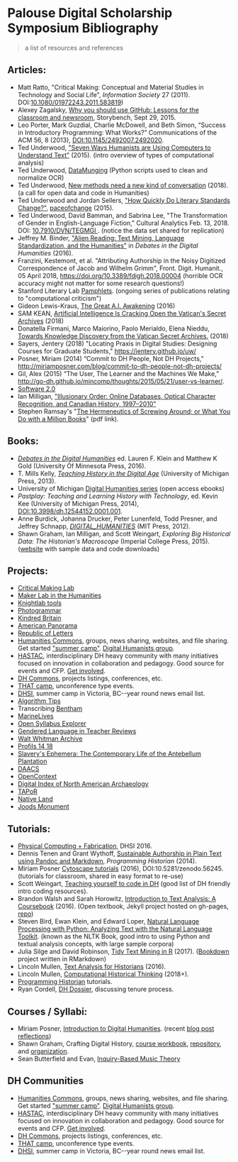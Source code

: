 # Palouse Digital Scholarship Symposium Bibliography

> a list of resources and references

## Articles:

- Matt Ratto, "Critical Making: Conceptual and Material Studies in Technology and Social Life", *Information Society* 27 (2011). DOI:[10.1080/01972243.2011.583819](http://dx.doi.org/10.1080/01972243.2011.583819))
- Alexey Zagalsky, [Why you should use GitHub: Lessons for the classroom and newsroom](http://www.storybench.org/use-github-lessons-classroom-newsroom/), Storybench, Sept 29, 2015.
- Leo Porter, Mark Guzdial, Charlie McDowell, and Beth Simon, “Success in Introductory Programming: What Works?” Communications of the ACM 56, 8 (2013), [DOI:10.1145/2492007.2492020](https://doi.org/10.1145/2492007.2492020).
- Ted Underwood, ["Seven Ways Humanists are Using Computers to Understand Text"](https://tedunderwood.com/2015/06/04/seven-ways-humanists-are-using-computers-to-understand-text/) (2015). (intro overview of types of computational analysis)
- Ted Underwood, [DataMunging](https://github.com/tedunderwood/DataMunging) (Python scripts used to clean and normalize OCR)
- Ted Underwood, [New methods need a new kind of conversation](https://tedunderwood.com/2018/02/28/raising-the-standards-for-computation-in-the-humanities/) (2018). (a call for open data and code in Humanities)
- Ted Underwood and Jordan Sellers, ["How Quickly Do Literary Standards Change?"](https://figshare.com/articles/How_Quickly_Do_Literary_Standards_Change_/1418394), [paceofchange](https://github.com/tedunderwood/paceofchange) (2015).
- Ted Underwood, David Bamman, and Sabrina Lee, "The Transformation of Gender in English-Language Fiction," Cultural Analytics Feb. 13, 2018. DOI: [10.7910/DVN/TEGMGI ](http://doi.org/10.22148/16.019). (notice the data set shared for replication)
- Jeffrey M. Binder, ["Alien Reading: Text Mining, Language Standardization, and the Humanities"](http://dhdebates.gc.cuny.edu/debates/text/69) in *Debates in the Digital Humanities* (2016).
- Franzini, Kestemont, et al. "Attributing Authorship in the Noisy Digitized Correspondence of Jacob and Wilhelm Grimm", Front. Digit. Humanit., 05 April 2018, https://doi.org/10.3389/fdigh.2018.00004 (horrible OCR accuracy might not matter for some research questions!)
- Stanford Literary Lab [Pamphlets](http://litlab.stanford.edu/pamphlets/). (ongoing series of publications relating to "computational criticism")
- Gideon Lewis-Kraus, [The Great A.I. Awakening](https://www.nytimes.com/2016/12/14/magazine/the-great-ai-awakening.html) (2016)
- SAM KEAN, [Artificial Intelligence Is Cracking Open the Vatican's Secret Archives](https://www.theatlantic.com/technology/archive/2018/04/vatican-secret-archives-artificial-intelligence/559205/) (2018)
- Donatella Firmani, Marco Maiorino, Paolo Merialdo, Elena Nieddu, [Towards Knowledge Discovery from the Vatican Secret Archives.](https://arxiv.org/pdf/1803.03200.pdf) (2018)
- Sayers, Jentery (2018) "Locating Praxis in Digital Studies: Designing Courses for Graduate Students," https://jentery.github.io/uw/ 
- Posner, Miriam (2014) “Commit to DH People, Not DH Projects," http://miriamposner.com/blog/commit-to-dh-people-not-dh-projects/
- Gil, Alex (2015) “The User, The Learner and the Machines We Make,” http://go-dh.github.io/mincomp/thoughts/2015/05/21/user-vs-learner/.
- [Software 2.0](https://medium.com/@karpathy/software-2-0-a64152b37c35)
- Ian Milligan, ["Illusionary Order: Online Databases, Optical Character Recognition, and Canadian History, 1997–2010"](https://muse.jhu.edu/article/527016)
- Stephen Ramsay's "[The Hermeneutics of Screwing Around; or What You Do with a Million Books](https://libraries.uh.edu/wp-content/uploads/Ramsay-The-Hermeneutics-of-Screwing-Around.pdf)" (pdf link).

## Books:

- [*Debates in the Digital Humanities*](http://dhdebates.gc.cuny.edu/) ed. Lauren F. Klein and Matthew K Gold (University Of Minnesota Press, 2016).
- T. Mills Kelly, [*Teaching History in the Digital Age*](http://dx.doi.org/10.3998/dh.12146032.0001.001) (University of Michigan Press, 2013).
- University of Michigan [Digital Humanities series](http://www.digitalculture.org/books/book-series/digital-humanities-series/) (open access ebooks)
- *Pastplay: Teaching and Learning History with Technology*,
ed. Kevin Kee (University of Michigan Press, 2014), [DOI:10.3998/dh.12544152.0001.001](http://dx.doi.org/10.3998/dh.12544152.0001.001).
- Anne Burdick, Johanna Drucker, Peter Lunenfeld, Todd Presner, and Jeffrey Schnapp, [*DIGITAL_HUMANITIES*](https://mitpress.mit.edu/sites/default/files/titles/content/9780262018470_Open_Access_Edition.pdf) (MIT Press, 2012).
- Shawn Graham, Ian Milligan, and Scott Weingart, *Exploring Big Historical Data: The Historian's Macroscope* (Imperial College Press, 2015). ([website](http://www.themacroscope.org/2.0/) with sample data and code downloads)

## Projects:

- [Critical Making Lab](http://criticalmaking.com/)
- [Maker Lab in the Humanities](http://maker.uvic.ca/)
- [Knightlab tools](https://knightlab.northwestern.edu/projects/)
- [Photogrammar](http://photogrammar.yale.edu/)
- [Kindred Britain](http://kindred.stanford.edu/#)
- [American Panorama](http://dsl.richmond.edu/panorama/)
- [Republic of Letters](http://republicofletters.stanford.edu/)
- [Humanities Commons](https://hcommons.org/), groups, news sharing, websites, and file sharing. Get started ["summer camp"](https://hcommons.org/groups/humanities-commons-summer-camp/). [Digital Humanists group](https://hcommons.org/groups/digital-humanists/).
- [HASTAC](https://www.hastac.org/), interdisciplinary DH heavy community with many initiatives focused on innovation in collaboration and pedagogy. Good source for events and CFP. [Get involved](https://www.hastac.org/getting-started-hastacorg).
- [DH Commons](http://dhcommons.org/), projects listings, conferences, etc.
- [THAT camp](http://thatcamp.org/), unconference type events.
- [DHSI](http://www.dhsi.org/), summer camp in Victoria, BC--year round news email list.
- [Algorithm Tips](http://algorithmtips.org/)
- Transcribing [Bentham](https://blogs.ucl.ac.uk/transcribe-bentham/)
- [MarineLives](http://www.marinelives.org/wiki/Tools:_Collaboration_with_Transkribus)
- [Open Syllabus Explorer](http://explorer.opensyllabusproject.org/)
- [Gendered Language in Teacher Reviews](http://benschmidt.org/profGender/)
- [Walt Whitman Archive](https://whitmanarchive.org/)
- [Profils 14 18](http://profils-14-18.tv5monde.com/#Introduction)
- [Slavery's Ephemera: The Contemporary Life of the Antebellum Plantation](http://vectors.usc.edu/projects/index.php?project=56)
- [DAACS](https://www.daacs.org/)
- [OpenContext](https://opencontext.org)
- [Digital Index of North American Archaeology](http://ux.opencontext.org/archaeology-site-data/)
- [TAPoR](http://tapor.ca/home)
- [Native Land](https://native-land.ca/)
- [Joods Monument](https://www.joodsmonument.nl/)

## Tutorials:

- [Physical Computing + Fabrication](https://github.com/uvicmakerlab/dhsi2016/blob/master/index.md), DHSI 2016.
- Dennis Tenen and Grant Wythoff, [Sustainable Authorship in Plain Text using Pandoc and Markdown](http://programminghistorian.org/lessons/sustainable-authorship-in-plain-text-using-pandoc-and-markdown), *Programming Historian* (2014).
- Miriam Posner [Cytoscape tutorials](https://github.com/miriamposner/cytoscape_tutorials) (2016), DOI:10.5281/zenodo.56245. (tutorials for classroom, shared in easy format to re-use)
- Scott Weingart, [Teaching yourself to code in DH](http://scottbot.net/teaching-yourself-to-code-in-dh/) (good list of DH friendly intro coding resources).
- Brandon Walsh and Sarah Horowitz, [Introduction to Text Analysis: A Coursebook](http://walshbr.com/textanalysiscoursebook/) (2016). (Open textbook, Jekyll project hosted on gh-pages, [repo](https://github.com/walshbr/textanalysiscoursebook))
- Steven Bird, Ewan Klein, and Edward Loper, [Natural Language Processing with Python: Analyzing Text with the Natural Language Toolkit](http://www.nltk.org/book/). (known as the NLTK Book, good intro to using Python and textual analysis concepts, with large sample corpora)
- Julia Silge and David Robinson, [Tidy Text Mining in R](http://tidytextmining.com/) (2017). ([Bookdown](https://bookdown.org/) project written in RMarkdown)
- Lincoln Mullen, [Text Analysis for Historians](http://lincolnmullen.com/courses/text-analysis.2016/) (2016).
- Lincoln Mullen, [Computational Historical Thinking](http://dh-r.lincolnmullen.com/index.html) (2018+).
- [Programming Historian](http://programminghistorian.org/) tutorials.
- Ryan Cordell, [DH Dossier](https://ryancordell.org/personal/dh-dossier), discussing tenure process.

## Courses / Syllabi:

- Miriam Posner, [Introduction to Digital Humanities](http://miriamposner.com/classes/dh101f17/). (recent [blog post reflections](http://miriamposner.com/blog/scaling-up-dh101/))
- Shawn Graham, Crafting Digital History, [course workbook](http://workbook.craftingdigitalhistory.ca/), [repository](https://github.com/shawngraham/hist3907o), and [organization](https://github.com/craftingdigitalhistory).
- Sean Butterfield and Evan, [Inquiry-Based Music Theory](https://github.com/smbutterfield/ibmt17-18)

## DH Communities

- [Humanities Commons](https://hcommons.org/), groups, news sharing, websites, and file sharing. Get started ["summer camp"](https://hcommons.org/groups/humanities-commons-summer-camp/). [Digital Humanists group](https://hcommons.org/groups/digital-humanists/).
- [HASTAC](https://www.hastac.org/), interdisciplinary DH heavy community with many initiatives focused on innovation in collaboration and pedagogy. Good source for events and CFP. [Get involved](https://www.hastac.org/getting-started-hastacorg).
- [DH Commons](http://dhcommons.org/), projects listings, conferences, etc.
- [THAT camp](http://thatcamp.org/), unconference type events.
- [DHSI](http://www.dhsi.org/), summer camp in Victoria, BC--year round news email list.
